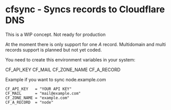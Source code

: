 # cfsync - Syncs records to Cloudflare DNS

This is a WIP concept. Not ready for production

At the moment there is only support for one *A* record.
Multidomain and multi records support is planned but not yet coded.

You need to create this environment variables in your system:

CF_API_KEY
CF_MAIL
CF_ZONE_NAME
CF_A_RECORD

Example if you want to sync node.example.com

```
CF_API_KEY   = "YOUR API KEY"
CF_MAIL      = "mail@example.com"
CF_ZONE_NAME = "example.com"
CF_A_RECORD  = "node"
```
